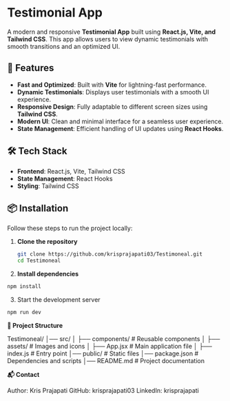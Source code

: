 # Testimonial App

A modern and responsive **Testimonial App** built using **React.js, Vite, and Tailwind CSS**. This app allows users to view dynamic testimonials with smooth transitions and an optimized UI.

## 🚀 Features

- **Fast and Optimized**: Built with **Vite** for lightning-fast performance.  
- **Dynamic Testimonials**: Displays user testimonials with a smooth UI experience.  
- **Responsive Design**: Fully adaptable to different screen sizes using **Tailwind CSS**.  
- **Modern UI**: Clean and minimal interface for a seamless user experience.  
- **State Management**: Efficient handling of UI updates using **React Hooks**.  

## 🛠️ Tech Stack

- **Frontend**: React.js, Vite, Tailwind CSS  
- **State Management**: React Hooks  
- **Styling**: Tailwind CSS  

## 📦 Installation

Follow these steps to run the project locally:

1. **Clone the repository**  
   ```bash
   git clone https://github.com/krisprajapati03/Testimoneal.git
   cd Testimoneal

2. **Install dependencies**
  ```bash
  npm install
```

3. Start the development server
  ```bash
  npm run dev
```

**📌 Project Structure**

Testimoneal/
│── src/
│   ├── components/       # Reusable components
│   ├── assets/           # Images and icons
│   ├── App.jsx           # Main application file
│   ├── index.js          # Entry point
│── public/               # Static files
│── package.json          # Dependencies and scripts
│── README.md             # Project documentation


**📬 Contact**

Author: Kris Prajapati
GitHub: krisprajapati03
LinkedIn: krisprajapati
